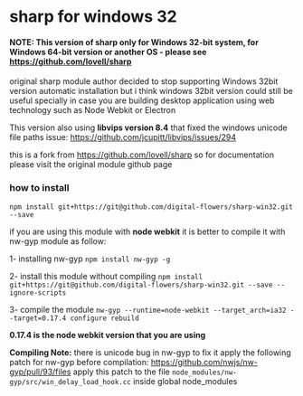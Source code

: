 # sharp for windows 32

#### NOTE: This version of sharp only for Windows 32-bit system, for Windows 64-bit version or another OS - please see https://github.com/lovell/sharp

original sharp module author decided to stop supporting Windows 32bit version automatic installation 
but i think windows 32bit version could still be useful specially in case 
you are building desktop application using web technology such as Node Webkit or Electron

This version also using **libvips version 8.4** that fixed the windows unicode file paths issue: https://github.com/jcupitt/libvips/issues/294

this is a fork from https://github.com/lovell/sharp so for documentation please visit the original module github page   

### how to install
`npm install git+https://git@github.com/digital-flowers/sharp-win32.git --save`

if you are using this module with **node webkit** it is better to compile it with nw-gyp module as follow:

1- installing nw-gyp
`npm install nw-gyp -g`

2- install this module without compiling
`npm install git+https://git@github.com/digital-flowers/sharp-win32.git --save --ignore-scripts`

3- compile the module
`nw-gyp --runtime=node-webkit --target_arch=ia32 --target=0.17.4 configure rebuild`

**0.17.4 is the node webkit version that you are using**

 **Compiling Note:**
 there is unicode bug in nw-gyp to fix it apply the following patch for nw-gyp before compilation:
 https://github.com/nwjs/nw-gyp/pull/93/files 
 apply this patch to the file `node_modules/nw-gyp/src/win_delay_load_hook.cc` inside global node_modules
